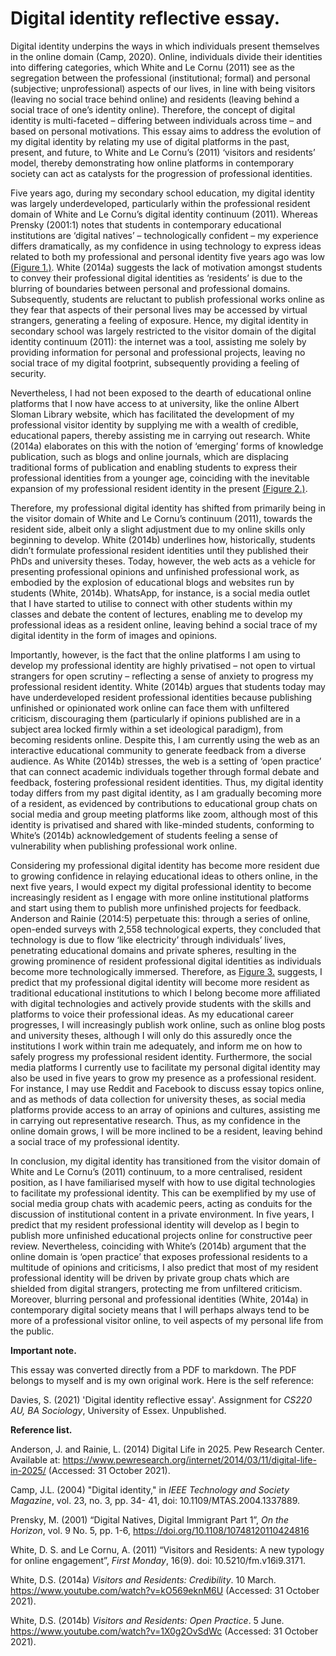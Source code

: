 # Digital identity reflective essay.

Digital identity underpins the ways in which individuals present themselves in the online domain 
(Camp, 2020). Online, individuals divide their identities into differing categories, which White and Le 
Cornu (2011) see as the segregation between the professional (institutional; formal) and personal 
(subjective; unprofessional) aspects of our lives, in line with being visitors (leaving no social trace 
behind online) and residents (leaving behind a social trace of one’s identity online). Therefore, the 
concept of digital identity is multi-faceted – differing between individuals across time – and based on
personal motivations. This essay aims to address the evolution of my digital identity by relating my 
use of digital platforms in the past, present, and future, to White and Le Cornu’s (2011) ‘visitors and 
residents’ model, thereby demonstrating how online platforms in contemporary society can act as 
catalysts for the progression of professional identities.

Five years ago, during my secondary school education, my digital identity was largely 
underdeveloped, particularly within the professional resident domain of White and Le Cornu’s digital 
identity continuum (2011). Whereas Prensky (2001:1) notes that students in contemporary 
educational institutions are ‘digital natives’ – technologically confident – my experience differs 
dramatically, as my confidence in using technology to express ideas related to both my professional 
and personal identity five years ago was low [(Figure 1.)](di-reflection.md). White (2014a) suggests the lack of 
motivation amongst students to convey their professional digital identities as ‘residents’ is due to 
the blurring of boundaries between personal and professional domains. Subsequently, students are 
reluctant to publish professional works online as they fear that aspects of their personal lives may be 
accessed by virtual strangers, generating a feeling of exposure. Hence, my digital identity in 
secondary school was largely restricted to the visitor domain of the digital identity continuum
(2011): the internet was a tool, assisting me solely by providing information for personal and 
professional projects, leaving no social trace of my digital footprint, subsequently providing a feeling 
of security. 

Nevertheless, I had not been exposed to the dearth of educational online platforms that I now have 
access to at university, like the online Albert Sloman Library website, which has facilitated the 
development of my professional visitor identity by supplying me with a wealth of credible, 
educational papers, thereby assisting me in carrying out research. White (2014a) elaborates on this 
with the notion of ‘emerging’ forms of knowledge publication, such as blogs and online journals, 
which are displacing traditional forms of publication and enabling students to express their 
professional identities from a younger age, coinciding with the inevitable expansion of my 
professional resident identity in the present [(Figure 2.)](di-reflection.md).

Therefore, my professional digital identity has shifted from primarily being in the visitor domain of 
White and Le Cornu’s continuum (2011), towards the resident side, albeit only a slight adjustment 
due to my online skills only beginning to develop. White (2014b) underlines how, historically, 
students didn’t formulate professional resident identities until they published their PhDs and 
university theses. Today, however, the web acts as a vehicle for presenting professional opinions and 
unfinished professional work, as embodied by the explosion of educational blogs and websites run 
by students (White, 2014b). WhatsApp, for instance, is a social media outlet that I have started to 
utilise to connect with other students within my classes and debate the content of lectures, enabling 
me to develop my professional ideas as a resident online, leaving behind a social trace of my digital 
identity in the form of images and opinions.

Importantly, however, is the fact that the online platforms I am using to develop my professional 
identity are highly privatised – not open to virtual strangers for open scrutiny – reflecting a sense of 
anxiety to progress my professional resident identity. White (2014b) argues that students today may 
have underdeveloped resident professional identities because publishing unfinished or opinionated 
work online can face them with unfiltered criticism, discouraging them (particularly if opinions 
published are in a subject area locked firmly within a set ideological paradigm), from becoming 
residents online. Despite this, I am currently using the web as an interactive educational community 
to generate feedback from a diverse audience. As White (2014b) stresses, the web is a setting of 
‘open practice’ that can connect academic individuals together through formal debate and feedback,
fostering professional resident identities. Thus, my digital identity today differs from my past digital 
identity, as I am gradually becoming more of a resident, as evidenced by contributions to 
educational group chats on social media and group meeting platforms like zoom, although most of 
this identity is privatised and shared with like-minded students, conforming to White’s (2014b) 
acknowledgement of students feeling a sense of vulnerability when publishing professional work 
online.

Considering my professional digital identity has become more resident due to growing confidence in 
relaying educational ideas to others online, in the next five years, I would expect my digital 
professional identity to become increasingly resident as I engage with more online institutional 
platforms and start using them to publish more unfinished projects for feedback. Anderson and 
Rainie (2014:5) perpetuate this: through a series of online, open-ended surveys with 2,558 
technological experts, they concluded that technology is due to flow ‘like electricity’ through 
individuals’ lives, penetrating educational domains and private spheres, resulting in the growing 
prominence of resident professional digital identities as individuals become more technologically 
immersed. Therefore, as [Figure 3.](di-reflection.md) suggests, I predict that my professional digital identity will become 
more resident as traditional educational institutions to which I belong become more affiliated with
digital technologies and actively provide students with the skills and platforms to voice their 
professional ideas. As my educational career progresses, I will increasingly publish work online, such 
as online blog posts and university theses, although I will only do this assuredly once the institutions 
I work within train me adequately, and inform me on how to safely progress my professional 
resident identity. Furthermore, the social media platforms I currently use to facilitate my personal 
digital identity may also be used in five years to grow my presence as a professional resident. For 
instance, I may use Reddit and Facebook to discuss essay topics online, and as methods of data 
collection for university theses, as social media platforms provide access to an array of opinions and 
cultures, assisting me in carrying out representative research. Thus, as my confidence in the online 
domain grows, I will be more inclined to be a resident, leaving behind a social trace of my 
professional identity.

In conclusion, my digital identity has transitioned from the visitor domain of White and Le Cornu’s 
(2011) continuum, to a more centralised, resident position, as I have familiarised myself with how to 
use digital technologies to facilitate my professional identity. This can be exemplified by my use of
social media group chats with academic peers, acting as conduits for the discussion of institutional 
content in a private environment. In five years, I predict that my resident professional identity will 
develop as I begin to publish more unfinished educational projects online for constructive peer 
review. Nevertheless, coinciding with White’s (2014b) argument that the online domain is ‘open 
practice’ that exposes professional residents to a multitude of opinions and criticisms, I also predict 
that most of my resident professional identity will be driven by private group chats which are 
shielded from digital strangers, protecting me from unfiltered criticism. Moreover, blurring personal 
and professional identities (White, 2014a) in contemporary digital society means that I will perhaps 
always tend to be more of a professional visitor online, to veil aspects of my personal life from the 
public.

**Important note.**

This essay was converted directly from a PDF to markdown. The PDF belongs to myself and is my own original work. Here is the self reference:

Davies, S. (2021) 'Digital identity reflective essay'. Assignment for _CS220 AU, BA Sociology_, University of Essex. Unpublished.

**Reference list.**

Anderson, J. and Rainie, L. (2014) Digital Life in 2025. Pew Research Center. Available at: 
https://www.pewresearch.org/internet/2014/03/11/digital-life-in-2025/ (Accessed: 31 October 
2021).

Camp, J.L. (2004) "Digital identity," in _IEEE Technology and Society Magazine_, vol. 23, no. 3, pp. 34-
41, doi: 10.1109/MTAS.2004.1337889.

Prensky, M. (2001) “Digital Natives, Digital Immigrant Part 1”, _On the Horizon_, vol. 9 No. 5, pp. 1-6, 
https://doi.org/10.1108/10748120110424816

White, D. S. and Le Cornu, A. (2011) “Visitors and Residents: A new typology for online 
engagement”, _First Monday_, 16(9). doi: 10.5210/fm.v16i9.3171.

White, D.S. (2014a) _Visitors and Residents: Credibility_. 10 March. 
https://www.youtube.com/watch?v=kO569eknM6U (Accessed: 31 October 2021).

White, D.S. (2014b) _Visitors and Residents: Open Practice_. 5 June.
https://www.youtube.com/watch?v=1X0g2OvSdWc (Accessed: 31 October 2021).
